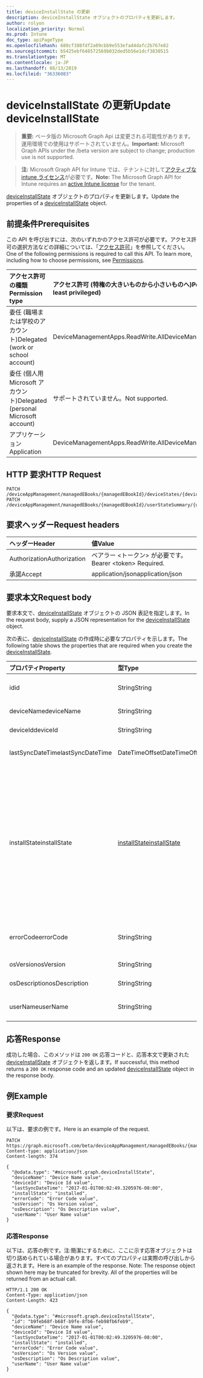 ```yaml
---
title: deviceInstallState の更新
description: deviceInstallState オブジェクトのプロパティを更新します。
author: rolyon
localization_priority: Normal
ms.prod: Intune
doc_type: apiPageType
ms.openlocfilehash: 680cf388fdf2a09cbb9e553efad4dafc2b767e82
ms.sourcegitcommit: b5425ebf648572569b032ded5b56e1dcf3830515
ms.translationtype: MT
ms.contentlocale: ja-JP
ms.lasthandoff: 08/13/2019
ms.locfileid: "36336083"
---
```

# <a name="update-deviceinstallstate"></a><span data-ttu-id="2f788-103">deviceInstallState の更新</span><span class="sxs-lookup"><span data-stu-id="2f788-103">Update deviceInstallState</span></span>

> <span data-ttu-id="2f788-104">**重要:** ベータ版の Microsoft Graph Api は変更される可能性があります。運用環境での使用はサポートされていません。</span><span class="sxs-lookup"><span data-stu-id="2f788-104">**Important:** Microsoft Graph APIs under the /beta version are subject to change; production use is not supported.</span></span>

> <span data-ttu-id="2f788-105">**注:** Microsoft Graph API for Intune では、テナントに対して[アクティブな intune ライセンス](https://go.microsoft.com/fwlink/?linkid=839381)が必要です。</span><span class="sxs-lookup"><span data-stu-id="2f788-105">**Note:** The Microsoft Graph API for Intune requires an [active Intune license](https://go.microsoft.com/fwlink/?linkid=839381) for the tenant.</span></span>

<span data-ttu-id="2f788-106">[deviceInstallState](../resources/intune-books-deviceinstallstate.md) オブジェクトのプロパティを更新します。</span><span class="sxs-lookup"><span data-stu-id="2f788-106">Update the properties of a [deviceInstallState](../resources/intune-books-deviceinstallstate.md) object.</span></span>

## <a name="prerequisites"></a><span data-ttu-id="2f788-107">前提条件</span><span class="sxs-lookup"><span data-stu-id="2f788-107">Prerequisites</span></span>
<span data-ttu-id="2f788-p101">この API を呼び出すには、次のいずれかのアクセス許可が必要です。アクセス許可の選択方法などの詳細については、「[アクセス許可](/graph/permissions-reference)」を参照してください。</span><span class="sxs-lookup"><span data-stu-id="2f788-p101">One of the following permissions is required to call this API. To learn more, including how to choose permissions, see [Permissions](/graph/permissions-reference).</span></span>

|<span data-ttu-id="2f788-110">アクセス許可の種類</span><span class="sxs-lookup"><span data-stu-id="2f788-110">Permission type</span></span>|<span data-ttu-id="2f788-111">アクセス許可 (特権の大きいものから小さいものへ)</span><span class="sxs-lookup"><span data-stu-id="2f788-111">Permissions (from most to least privileged)</span></span>|
|:---|:---|
|<span data-ttu-id="2f788-112">委任 (職場または学校のアカウント)</span><span class="sxs-lookup"><span data-stu-id="2f788-112">Delegated (work or school account)</span></span>|<span data-ttu-id="2f788-113">DeviceManagementApps.ReadWrite.All</span><span class="sxs-lookup"><span data-stu-id="2f788-113">DeviceManagementApps.ReadWrite.All</span></span>|
|<span data-ttu-id="2f788-114">委任 (個人用 Microsoft アカウント)</span><span class="sxs-lookup"><span data-stu-id="2f788-114">Delegated (personal Microsoft account)</span></span>|<span data-ttu-id="2f788-115">サポートされていません。</span><span class="sxs-lookup"><span data-stu-id="2f788-115">Not supported.</span></span>|
|<span data-ttu-id="2f788-116">アプリケーション</span><span class="sxs-lookup"><span data-stu-id="2f788-116">Application</span></span>|<span data-ttu-id="2f788-117">DeviceManagementApps.ReadWrite.All</span><span class="sxs-lookup"><span data-stu-id="2f788-117">DeviceManagementApps.ReadWrite.All</span></span>|

## <a name="http-request"></a><span data-ttu-id="2f788-118">HTTP 要求</span><span class="sxs-lookup"><span data-stu-id="2f788-118">HTTP Request</span></span>
<!-- {
  "blockType": "ignored"
}
-->
``` http
PATCH /deviceAppManagement/managedEBooks/{managedEBookId}/deviceStates/{deviceInstallStateId}
PATCH /deviceAppManagement/managedEBooks/{managedEBookId}/userStateSummary/{userInstallStateSummaryId}/deviceStates/{deviceInstallStateId}
```

## <a name="request-headers"></a><span data-ttu-id="2f788-119">要求ヘッダー</span><span class="sxs-lookup"><span data-stu-id="2f788-119">Request headers</span></span>
|<span data-ttu-id="2f788-120">ヘッダー</span><span class="sxs-lookup"><span data-stu-id="2f788-120">Header</span></span>|<span data-ttu-id="2f788-121">値</span><span class="sxs-lookup"><span data-stu-id="2f788-121">Value</span></span>|
|:---|:---|
|<span data-ttu-id="2f788-122">Authorization</span><span class="sxs-lookup"><span data-stu-id="2f788-122">Authorization</span></span>|<span data-ttu-id="2f788-123">ベアラー &lt;トークン&gt; が必要です。</span><span class="sxs-lookup"><span data-stu-id="2f788-123">Bearer &lt;token&gt; Required.</span></span>|
|<span data-ttu-id="2f788-124">承諾</span><span class="sxs-lookup"><span data-stu-id="2f788-124">Accept</span></span>|<span data-ttu-id="2f788-125">application/json</span><span class="sxs-lookup"><span data-stu-id="2f788-125">application/json</span></span>|

## <a name="request-body"></a><span data-ttu-id="2f788-126">要求本文</span><span class="sxs-lookup"><span data-stu-id="2f788-126">Request body</span></span>
<span data-ttu-id="2f788-127">要求本文で、[deviceInstallState](../resources/intune-books-deviceinstallstate.md) オブジェクトの JSON 表記を指定します。</span><span class="sxs-lookup"><span data-stu-id="2f788-127">In the request body, supply a JSON representation for the [deviceInstallState](../resources/intune-books-deviceinstallstate.md) object.</span></span>

<span data-ttu-id="2f788-128">次の表に、[deviceInstallState](../resources/intune-books-deviceinstallstate.md) の作成時に必要なプロパティを示します。</span><span class="sxs-lookup"><span data-stu-id="2f788-128">The following table shows the properties that are required when you create the [deviceInstallState](../resources/intune-books-deviceinstallstate.md).</span></span>

|<span data-ttu-id="2f788-129">プロパティ</span><span class="sxs-lookup"><span data-stu-id="2f788-129">Property</span></span>|<span data-ttu-id="2f788-130">型</span><span class="sxs-lookup"><span data-stu-id="2f788-130">Type</span></span>|<span data-ttu-id="2f788-131">説明</span><span class="sxs-lookup"><span data-stu-id="2f788-131">Description</span></span>|
|:---|:---|:---|
|<span data-ttu-id="2f788-132">id</span><span class="sxs-lookup"><span data-stu-id="2f788-132">id</span></span>|<span data-ttu-id="2f788-133">String</span><span class="sxs-lookup"><span data-stu-id="2f788-133">String</span></span>|<span data-ttu-id="2f788-134">エンティティのキー。</span><span class="sxs-lookup"><span data-stu-id="2f788-134">Key of the entity.</span></span>|
|<span data-ttu-id="2f788-135">deviceName</span><span class="sxs-lookup"><span data-stu-id="2f788-135">deviceName</span></span>|<span data-ttu-id="2f788-136">String</span><span class="sxs-lookup"><span data-stu-id="2f788-136">String</span></span>|<span data-ttu-id="2f788-137">デバイス名。</span><span class="sxs-lookup"><span data-stu-id="2f788-137">Device name.</span></span>|
|<span data-ttu-id="2f788-138">deviceId</span><span class="sxs-lookup"><span data-stu-id="2f788-138">deviceId</span></span>|<span data-ttu-id="2f788-139">String</span><span class="sxs-lookup"><span data-stu-id="2f788-139">String</span></span>|<span data-ttu-id="2f788-140">デバイス ID。</span><span class="sxs-lookup"><span data-stu-id="2f788-140">Device Id.</span></span>|
|<span data-ttu-id="2f788-141">lastSyncDateTime</span><span class="sxs-lookup"><span data-stu-id="2f788-141">lastSyncDateTime</span></span>|<span data-ttu-id="2f788-142">DateTimeOffset</span><span class="sxs-lookup"><span data-stu-id="2f788-142">DateTimeOffset</span></span>|<span data-ttu-id="2f788-143">最後の同期日時。</span><span class="sxs-lookup"><span data-stu-id="2f788-143">Last sync date and time.</span></span>|
|<span data-ttu-id="2f788-144">installState</span><span class="sxs-lookup"><span data-stu-id="2f788-144">installState</span></span>|[<span data-ttu-id="2f788-145">installState</span><span class="sxs-lookup"><span data-stu-id="2f788-145">installState</span></span>](../resources/intune-books-installstate.md)|<span data-ttu-id="2f788-146">電子ブックのインストールの状態。</span><span class="sxs-lookup"><span data-stu-id="2f788-146">The install state of the eBook.</span></span> <span data-ttu-id="2f788-147">可能な値は、`notApplicable`、`installed`、`failed`、`notInstalled`、`uninstallFailed`、`unknown` です。</span><span class="sxs-lookup"><span data-stu-id="2f788-147">Possible values are: `notApplicable`, `installed`, `failed`, `notInstalled`, `uninstallFailed`, `unknown`.</span></span>|
|<span data-ttu-id="2f788-148">errorCode</span><span class="sxs-lookup"><span data-stu-id="2f788-148">errorCode</span></span>|<span data-ttu-id="2f788-149">String</span><span class="sxs-lookup"><span data-stu-id="2f788-149">String</span></span>|<span data-ttu-id="2f788-150">インストール失敗のエラー コード。</span><span class="sxs-lookup"><span data-stu-id="2f788-150">The error code for install failures.</span></span>|
|<span data-ttu-id="2f788-151">osVersion</span><span class="sxs-lookup"><span data-stu-id="2f788-151">osVersion</span></span>|<span data-ttu-id="2f788-152">String</span><span class="sxs-lookup"><span data-stu-id="2f788-152">String</span></span>|<span data-ttu-id="2f788-153">OS バージョン。</span><span class="sxs-lookup"><span data-stu-id="2f788-153">OS Version.</span></span>|
|<span data-ttu-id="2f788-154">osDescription</span><span class="sxs-lookup"><span data-stu-id="2f788-154">osDescription</span></span>|<span data-ttu-id="2f788-155">String</span><span class="sxs-lookup"><span data-stu-id="2f788-155">String</span></span>|<span data-ttu-id="2f788-156">OS の説明。</span><span class="sxs-lookup"><span data-stu-id="2f788-156">OS Description.</span></span>|
|<span data-ttu-id="2f788-157">userName</span><span class="sxs-lookup"><span data-stu-id="2f788-157">userName</span></span>|<span data-ttu-id="2f788-158">String</span><span class="sxs-lookup"><span data-stu-id="2f788-158">String</span></span>|<span data-ttu-id="2f788-159">デバイスのユーザー名。</span><span class="sxs-lookup"><span data-stu-id="2f788-159">Device User Name.</span></span>|



## <a name="response"></a><span data-ttu-id="2f788-160">応答</span><span class="sxs-lookup"><span data-stu-id="2f788-160">Response</span></span>
<span data-ttu-id="2f788-161">成功した場合、このメソッドは `200 OK` 応答コードと、応答本文で更新された [deviceInstallState](../resources/intune-books-deviceinstallstate.md) オブジェクトを返します。</span><span class="sxs-lookup"><span data-stu-id="2f788-161">If successful, this method returns a `200 OK` response code and an updated [deviceInstallState](../resources/intune-books-deviceinstallstate.md) object in the response body.</span></span>

## <a name="example"></a><span data-ttu-id="2f788-162">例</span><span class="sxs-lookup"><span data-stu-id="2f788-162">Example</span></span>

### <a name="request"></a><span data-ttu-id="2f788-163">要求</span><span class="sxs-lookup"><span data-stu-id="2f788-163">Request</span></span>
<span data-ttu-id="2f788-164">以下は、要求の例です。</span><span class="sxs-lookup"><span data-stu-id="2f788-164">Here is an example of the request.</span></span>
``` http
PATCH https://graph.microsoft.com/beta/deviceAppManagement/managedEBooks/{managedEBookId}/deviceStates/{deviceInstallStateId}
Content-type: application/json
Content-length: 374

{
  "@odata.type": "#microsoft.graph.deviceInstallState",
  "deviceName": "Device Name value",
  "deviceId": "Device Id value",
  "lastSyncDateTime": "2017-01-01T00:02:49.3205976-08:00",
  "installState": "installed",
  "errorCode": "Error Code value",
  "osVersion": "Os Version value",
  "osDescription": "Os Description value",
  "userName": "User Name value"
}
```

### <a name="response"></a><span data-ttu-id="2f788-165">応答</span><span class="sxs-lookup"><span data-stu-id="2f788-165">Response</span></span>
<span data-ttu-id="2f788-p103">以下は、応答の例です。注:簡潔にするために、ここに示す応答オブジェクトは切り詰められている場合があります。すべてのプロパティは実際の呼び出しから返されます。</span><span class="sxs-lookup"><span data-stu-id="2f788-p103">Here is an example of the response. Note: The response object shown here may be truncated for brevity. All of the properties will be returned from an actual call.</span></span>
``` http
HTTP/1.1 200 OK
Content-Type: application/json
Content-Length: 423

{
  "@odata.type": "#microsoft.graph.deviceInstallState",
  "id": "b9feb68f-b68f-b9fe-8fb6-feb98fb6feb9",
  "deviceName": "Device Name value",
  "deviceId": "Device Id value",
  "lastSyncDateTime": "2017-01-01T00:02:49.3205976-08:00",
  "installState": "installed",
  "errorCode": "Error Code value",
  "osVersion": "Os Version value",
  "osDescription": "Os Description value",
  "userName": "User Name value"
}
```






